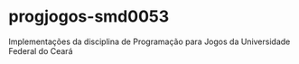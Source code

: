 # progjogos-smd0053
Implementações da disciplina de Programação para Jogos da Universidade Federal do Ceará
